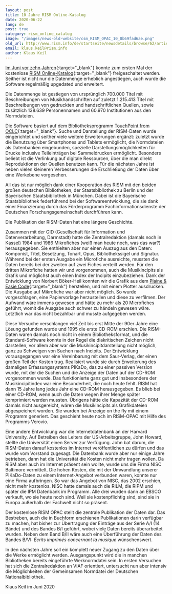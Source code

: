 ```yaml
---
layout: post
title: 10 Jahre RISM Online-Katalog
date: 2020-06-22
lang: de
post: true
category: rism_online_catalog
image: "/images/news-old-website/csm_RISM_OPAC_10_8b69fad6ae.png"
old_url: http://www.rism.info/de/startseite/newsdetails/browse/62/article/64/10-years-of-the-rism-online-catalog.html
email: klaus.keil@rism.info
author: Klaus Keil
---
```


[Im Juni vor zehn Jahren](/press_reviews/2010/06/30/new-online-music-catalogue-over-700000-entries.html){:target="_blank"} konnte zum ersten Mal der kostenlose [RISM Online-Katalog](https://opac.rism.info/index.php?id=4){:target="_blank"} freigeschaltet werden. Seither ist nicht nur die Datenmenge erheblich angestiegen, auch wurde die Software regelmäßig upgedated und erweitert.

Die Datenmenge ist gestiegen von ursprünglich 700.000 Titel mit Beschreibungen von Musikhandschriften auf zuletzt 1.215.413 Titel mit Beschreibungen von gedruckten und handschriftlichen Quellen, sowie zusätzlich 138.639 Personennamen und 60.970 Institutionen aus den Normdateien.

Die Software basiert auf dem Bibliotheksprogramm [TouchPoint from OCLC](https://www.oclc.org/de/touchpoint/features.html){:target="_blank"}. Suche und Darstellung der RISM-Daten wurde eingerichtet und seither viele weitere Erweiterungen ergänzt: zuletzt wurde die Benutzung über Smartphones und Tablets ermöglicht, die Normdateien als Datenbanken eingebunden, spezielle Darstellungsmöglichkeiten für Drucke inclusive Teileinträgen bei Sammeldrucken ermöglicht. Besonders beliebt ist die Verlinkung auf digitale Ressourcen, über die man direkt Reproduktionen der Quellen benutzen kann. Für die nächsten Jahre ist neben vielen kleineren Verbesserungen die Erschließung der Daten über eine Werkebene vorgesehen.

All das ist nur möglich dank einer Kooperation des RISM mit den beiden großen deutschen Bibliotheken, der Staatsbibliothek zu Berlin und der Bayerischen Staatsbibliothek in München. Dabei ist die Bayerische Staatsbibliothek federführend bei der Softwareentwicklung, die sie dank einer Finanzierung durch das Förderprogramm Fachinformationsdienste der Deutschen Forschungsgemeinschaft durchführen kann.

Die Publikation der RISM-Daten hat eine längere Geschichte.

Zusammen mit der GID (Gesellschaft für Information und Datenverarbeitung, Darmstadt) hatte die Zentralredaktion (damals noch in Kassel) 1984 und 1986 Mikrofiches (weiß man heute noch, was das war?) herausgegeben. Sie enthielten aber nur einen Auszug aus den Daten: Komponist, Titel, Besetzung, Tonart, Opus, Bibliothekssigel und Signatur. Während bei der ersten Ausgabe ein Microfiche ausreichte, mussten die Daten bereits bei der zweiten auf zwei Fiches verteilt werden. Für den dritten Mikrofiche hatten wir und vorgenommen, auch die Musikincipits als Grafik und möglichst auch einen Index der Incipits einzubeziehen. Dank der Entwicklung von Norbert Böker-Heil konnten wir die Grafik aus dem [Plaine & Easie Code](https://www.iaml.info/plaine-easie-code){:target="_blank"} herstellen, und mit einem Plotter ausdrucken. Die Ausgabe auf Mikrofiche war aber nicht möglich. So wurde vorgeschlagen, eine Papiervorlage herzustellen und diese zu verfilmen. Der Aufwand wäre immens gewesen und hätte zu mehr als 20 Microfiches geführt, womit die Ausgabe auch schwer zu händeln gewesen wäre. Letztlich war das nicht bezahlbar und musste aufgegeben werden.

Diese Versuche verschlangen viel Zeit bis erst Mitte der 90er Jahre eine Lösung gefunden wurde und 1995 die erste CD-ROM erschien. Die RISM-Daten waren damals noch nicht in einem Bibliotheksformat, und die Standard-Software konnte in der Regel die diakritischen Zeichen nicht darstellen, vor allem aber war die Musikincipitdarstellung nicht möglich, ganz zu Schweigen von Suchen nach Incipits. Der Entwicklung vorausgegangen war eine Vereinbarung mit dem Saur-Verlag, der einen großen Teil der Kosten trug. Realisiert wurde sie durch Erweiterung des damaligen Erfassungssystems PIKaDo, das zu einer passiven Version wurde, mit der die Suchen und die Anzeige der Daten auf der CD-ROM vorgenommen wurde. Das funktionierte ganz gut und insbesondere der Musikincipitindex war eine Besonderheit, die noch heute fehlt. RISM hat dann 15 Jahre lang jedes Jahr eine CD-ROM herausgegeben. Es blieb bei einer CD-ROM, wenn auch die Daten wegen ihrer Menge später komprimiert werden mussten. Übrigens hätte die Kapazität der CD-ROM damals nicht ausgereicht, wären die Musikincipits als Grafikdateien abgespeichert worden. Sie wurden bei Anzeige on the fly mit einem Programm generiert. Das geschieht heute noch im RISM-OPAC mit Hilfe des Programms Verovio.

Eine andere Entwicklung war die Internetdatenbank an der Harvard University. Auf Betreiben des Leiters der US-Arbeitsgruppe, John Howard, stellte die Universität einen Server zur Verfügung. John bat darum, die RISM-Daten darauf kostenlos im Internet veröffentlichen zu dürfen und das wurde vom Vorstand zugesagt. Die Datenbank wurde aber nur einige Jahre betrieben, dann hat die Universität die Kosten nicht mehr tragen wollen. Da RISM aber auch im Internet präsent sein wollte, wurde uns die Firma NISC Baltimore vermittelt. Die hohen Kosten, die mit der Umwandlung unserer PIKaDo-Daten zu einem Internet-Angebot verbunden waren, konnte nur eine Firma aufbringen. So war das Angebot von NISC, das 2002 erschien, nicht mehr kostenlos. NISC hatte damals auch die RILM, die RIPM und später die IPM Datenbank im Programm. Alle drei wurden dann an EBSCO verkauft, wo sie heute noch sind. Weil sie kostenpflichtig sind, sind sie in Europa außerhalb der Fachwelt nicht so präsent.

Der kostenlose RISM OPAC stellt die zentrale Publikation der Daten dar. Das Bestreben, auch die in Buchform erschienen Publikationen darin verfügbar zu machen, hat bisher zur Übertragung der Einträge aus der Serie A/I (14 Bände) und des Bandes B/I geführt, wobei viele Daten bereits überarbeitet wurden. Neben dem Band B/II wäre auch eine Überführung der Daten des Bandes B/VI: _Écrits imprimés concernant la musique_ wünschenswert.

In den nächsten Jahre soll ein komplett neuer Zugang zu den Daten über die Werke ermöglicht werden. Ausgangspunkt wird die in manchen Bibliotheken bereits eingeführte Werknormdatei sein. In ersten Versuchen hat sich die Zentralredaktion an VIAF orientiert, untersucht nun aber intensiv die Möglichkeiten der Gemeinsamen Normdatei der Deutschen Nationalbibliothek.

Klaus Keil
im Juni 2020


